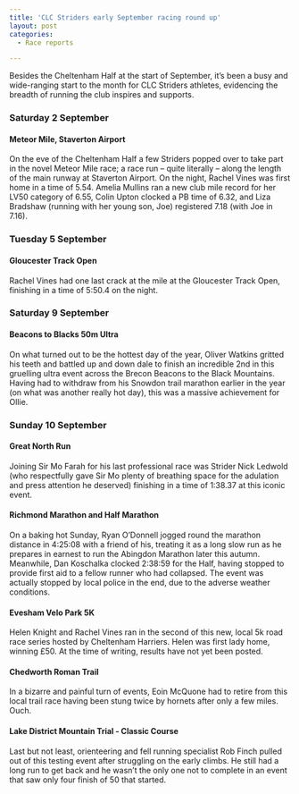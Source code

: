 ```yaml
---
title: 'CLC Striders early September racing round up'
layout: post
categories:
  - Race reports

---
```


Besides the Cheltenham Half at the start of September, it’s been a busy and wide-ranging start to the month for CLC Striders athletes, evidencing the breadth of running the club inspires and supports.

### Saturday 2 September

#### Meteor Mile, Staverton Airport 
On the eve of the Cheltenham Half a few Striders popped over to take part in the novel Meteor Mile race; a race run – quite literally – along the length of the main runway at Staverton Airport. On the night, Rachel Vines was first home in a time of 5.54. Amelia Mullins ran a new club mile record for her LV50 category of 6.55, Colin Upton clocked a PB time of 6.32, and Liza Bradshaw (running with her young son, Joe) registered 7.18 (with Joe in 7.16).

### Tuesday 5 September

#### Gloucester Track Open
Rachel Vines had one last crack at the mile at the Gloucester Track Open, finishing in a time of 5:50.4 on the night.

### Saturday 9 September

#### Beacons to Blacks 50m Ultra
On what turned out to be the hottest day of the year, Oliver Watkins gritted his teeth and battled up and down dale to finish an incredible 2nd in this gruelling ultra event across the Brecon Beacons to the Black Mountains. Having had to withdraw from his Snowdon trail marathon earlier in the year (on what was another really hot day), this was a massive achievement for Ollie.

### Sunday 10 September

#### Great North Run
Joining Sir Mo Farah for his last professional race was Strider Nick Ledwold (who respectfully gave Sir Mo plenty of breathing space for the adulation and press attention he deserved) finishing in a time of 1:38.37 at this iconic event.

#### Richmond Marathon and Half Marathon
On a baking hot Sunday, Ryan O’Donnell jogged round the marathon distance in 4:25:08 with a friend of his, treating it as a long slow run as he prepares in earnest to run the Abingdon Marathon later this autumn. Meanwhile, Dan Koschalka clocked 2:38:59 for the Half, having stopped to provide first aid to a fellow runner who had collapsed. The event was actually stopped by local police in the end, due to the adverse weather conditions.

#### Evesham Velo Park 5K
Helen Knight and Rachel Vines ran in the second of this new, local 5k road race series hosted by Cheltenham Harriers. Helen was first lady home, winning £50. At the time of writing, results have not yet been posted.

#### Chedworth Roman Trail
In a bizarre and painful turn of events, Eoin McQuone had to retire from this local trail race having been stung twice by hornets after only a few miles. Ouch.

#### Lake District Mountain Trial - Classic Course 
Last but not least, orienteering and fell running specialist Rob Finch pulled out of this testing event after struggling on the early climbs. He still had a long run to get back and he wasn’t the only one not to complete in an event that saw only four finish of 50 that started.

